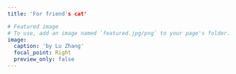 ```yaml
---
title: 'For friend's cat'

# Featured image
# To use, add an image named `featured.jpg/png` to your page's folder.
image:
  caption: 'by Lu Zhang'
  focal_point: Right
  preview_only: false
---
```

